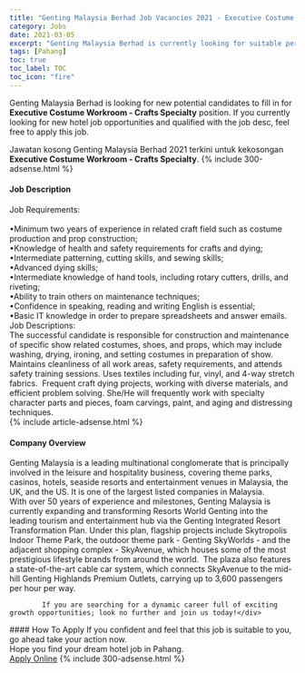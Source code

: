 ```yaml
---
title: "Genting Malaysia Berhad Job Vacancies 2021 - Executive Costume Workroom - Crafts Specialty" 
category: Jobs 
date: 2021-03-05 
excerpt: "Genting Malaysia Berhad is currently looking for suitable person to fill in the Executive Costume Workroom - Crafts Specialty which positioned at Pahang" 
tags: [Pahang] 
toc: true 
toc_label: TOC 
toc_icon: "fire" 
--- 
```


<p>Genting Malaysia Berhad is looking for new potential candidates to fill in for <b>Executive Costume Workroom - Crafts Specialty</b> position. If you currently looking for new hotel job opportunities and qualified with the job desc, feel free to apply this job.
</p>Jawatan kosong Genting Malaysia Berhad 2021 terkini untuk kekosongan <b>Executive Costume Workroom - Crafts Specialty</b>. 
{% include 300-adsense.html %} 
<div><div><h4>Job Description</h4></div><div><div><span><div><div><div>Job Requirements:</div><div><br>&#8226;Minimum two years of experience in related craft field such as costume production and prop construction;<br>&#8226;Knowledge of health and safety requirements for crafts and dying;<br>&#8226;Intermediate patterning, cutting skills, and sewing skills;<br>&#8226;Advanced dying skills;<br>&#8226;Intermediate knowledge of hand tools, including rotary cutters, drills, and riveting;<br>&#8226;Ability to train others on maintenance techniques;<br>&#8226;Confidence in speaking, reading and writing English is essential;<br>&#8226;Basic IT knowledge in order to prepare spreadsheets and answer emails.</div><div>Job Descriptions:</div><div>The successful candidate is responsible for construction and maintenance of specific show related costumes, shoes, and props, which may include washing, drying, ironing, and setting costumes in preparation of show. Maintains cleanliness of all work areas, safety requirements, and attends safety training sessions. Uses textiles including fur, vinyl, and 4-way stretch fabrics.&#160; Frequent craft dying projects, working with diverse materials, and efficient problem solving. She/He will frequently work with specialty character parts and pieces, foam carvings, paint, and aging and distressing techniques.</div></div></div></span></div></div></div> 
{% include article-adsense.html %} 
<div><div><h4>Company Overview</h4></div><div><div><span><div><div>
<div>
<div>
<div>
				Genting Malaysia is a leading multinational conglomerate that is principally involved in the leisure and hospitality business, covering theme parks, casinos, hotels, seaside resorts and entertainment venues in Malaysia, the UK, and the US. It is one of the largest listed companies in Malaysia.</div>
<div>
				With over 50 years of experience and milestones, Genting Malaysia is currently expanding and transforming Resorts World Genting into the leading tourism and entertainment hub via the Genting Integrated Resort Transformation Plan. Under this plan, flagship projects include Skytropolis Indoor Theme Park, the outdoor theme park - Genting SkyWorlds - and the adjacent shopping complex - SkyAvenue, which houses some of the most prestigious lifestyle brands from around the world.&#160; The plaza also features a state-of-the-art cable car system, which connects SkyAvenue to the mid-hill Genting Highlands Premium Outlets, carrying up to 3,600 passengers per hour per way.</div>
			
			If you are searching for a dynamic career full of exciting growth opportunities; look no further and join us today!</div>
</div>
</div></div></span></div></div></div> 
#### How To Apply 
If you confident and feel that this job is suitable to you, go ahead take your action now. <br/> 
Hope you find your dream hotel job in Pahang. <br/> 
<a href="https://www.jobstreet.com.my/en/job/executive-costume-workroom-crafts-specialty-4461678?jobId=jobstreet-my-job-4461678" class="btn btn--info" target="_blank" rel="nofollow noopenner">Apply Online</a> 
{% include 300-adsense.html %} 